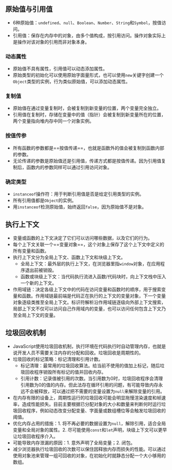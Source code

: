 ## 原始值与引用值
* 6种原始值：`undefined`、`null`、`Boolean`、`Number`、`String`和`Symbol`，按值访问。
* 引用值：保存在内存中的对象，由多个值构成，按引用访问。操作对象实际上是操作对该对象的引用而非对象本身。
### 动态属性
* 原始值不具有属性，引用值可以动态添加属性。
* 原始类型的初始化可以使用原始字面量形式，也可以使用`new`关键字创建一个`Object`类型的实例，行为类似原始值，可以添加动态属性。

### 复制值
* 原始值在通过变量复制时，会被复制到新变量的位置，两个变量完全独立。
* 引用值在复制时，存储在变量中的值（指针）会被复制到新变量所在的位置，两个变量指向堆内存中同一个对象实例。

### 按值传参
* 所有函数的参数都是==按值传递==，也就是函数外的值会被复制到函数内部的参数。
* 无论传递的参数是原始值还是引用值，传递方式都是按值传递。因为引用值复制后，函数内的参数同样可以通过引用访问对象。

### 确定类型
* `instanceof`操作符：用于判断引用值是否是给定引用类型的实例。
* 所有引用值都是`Object`的实例。
* 用`instanceof`检测原始值，始终返回`false`，因为原始值不是对象。

## 执行上下文
* 变量或函数的上下文决定了它们可以访问哪些数据，以及它们的行为。
* 每个上下文关联一个==变量对象==，这个对象上保存了这个上下文中定义的所有变量和函数。
* 执行上下文分为全局上下文、函数上下文和块级上下文。
	* 全局上下文：最外层的执行上下文，在浏览器里指`window`对象，在应用程序退出前被销毁。
	* 函数或块级上下文：当代码执行流进入函数/代码块时，向上下文栈中压入一个新的上下文。
* 作用域链：决定各级上下文中的代码在访问变量和函数时的顺序，用于搜索变量和函数。作用域链最前端是代码正在执行的上下文的变量对象，下一个变量对象逐级类推至全局上下文。标识符解析沿作用域链逐级向外部上下文搜索，局部上下文不仅可以访问自己作用域内的变量，也可以访问任何包含上下文乃至全局上下文的变量。

## 垃圾回收机制
* JavaScript使用垃圾回收机制，执行环境在代码执行时自动管理内存，也就是说开发人员不需要关注内存的分配和回收。垃圾回收是周期性的。
* 垃圾回收的标记策略：标记清理和引用计数。
	* 标记清理：最常用的垃圾回收算法。给当前不使用的值加上标记，随后垃圾回收程序销毁所有标记的值并回收内存。
	* 引用计数：记录值被引用的次数。当引用数为0时，垃圾回收程序会清理引用数为0的值的内存。但此法存在循环引用的问题，有可能导致内存永远不会被释放，可以通过把不需要的变量设置为`null`来解除变量的引用。
* 在内存有限的设备上，周期性运行的垃圾回收可能会明显拖慢渲染速度和帧速率，造成性能损失。目前主要根据已分配对象的大小和数量来判断何时运行垃圾回收程序，例如动态改变分配变量、字面量或数组槽位等会触发垃圾回收的阈值。
* 优化内存占用的措施：1. 将不再必要的数据设置为`null`，解除引用，适合全局变量和全局对象的属性。2. 尽可能使用`const`和`let`声明，块级上下文可以更早让垃圾回收程序介入。
* 可能导致内存泄漏的原因：1. 意外声明了全局变量；2. 闭包。
* 减少浏览器执行垃圾回收的次数可以保住因释放内存而损失的性能。可以通过使用对象池来管理一组可回收的对象，在初始化时就静态分配一个大小够用的数组。